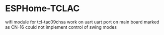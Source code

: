 # ESPHome-TCLAC
wifi module for tcl-tac09chsa work on uart 
uart port on main board marked as CN-16 
could not implement control of swing modes
